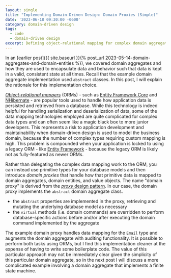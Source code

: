 ```yaml
---
layout: single
title: "Implementing Domain-Driven Design: Domain Proxies (Simple)"
date: '2023-06-18 09:30:00 -0600'
category: domain-driven design
tags:
  - code
  - domain-driven design
excerpt: Defining object-relational mapping for complex domain aggregates
---
```


In an [earlier post]({{ site.baseurl }}{% post_url 2023-05-14-domain-aggregates-and-domain-entities %}), we covered domain aggregates and how they are used to encapsulate data and behavior such that data is kept in a valid, consistent state at all times.  Recall that the example domain aggregate implementation used `abstract` classes.  In this post, I will explain the rationale for this implementation choice.

[*Object-relational mappers*](https://en.wikipedia.org/wiki/Object%E2%80%93relational_mapping) (ORMs) - such as [Entity Framework Core](https://learn.microsoft.com/en-us/ef/core/) and [NHibernate](https://nhibernate.info/) - are popular tools used to handle how application data is persisted and retrieved from a database.  While this technology is indeed helpful for handling serialization and deserialization of data, some of the data mapping technologies employed are quite complicated for complex data types and can often seem like a magic black box to more junior developers.  This represents a risk to application development and maintainability when domain-driven design is used to model the business domain, because the number of complex types requiring custom mapping is high.  This problem is compounded when your application is locked to using a legacy ORM - like [Entity Framework](https://learn.microsoft.com/en-us/aspnet/entity-framework) - because the legacy ORM is likely not as fully-featured as newer ORMs.

Rather than delegating the complex data mapping work to the ORM, you can instead use primitive types for your database models and then introduce *domain proxies* that handle how that primitive data is mapped to domain aggregates, domain entities, and value objects.  The name "domain proxy" is derived from the [*proxy* design pattern](https://refactoring.guru/design-patterns/proxy).  In our case, the domain proxy implements the `abstract` domain aggregate class.

- the `abstract` properties are implemented in the proxy, retrieving and mutating the underlying database model as necessary
- the `virtual` methods (i.e. domain commands) are overridden to perform database-specific actions before and/or after executing the domain command implemented by the aggregate

<script src="https://gist.github.com/RyanMarcotte/860889afb5ca2f4d899f795e76c2eab5.js"></script>

<script src="https://gist.github.com/RyanMarcotte/b949195d11fa0958bb9f28e04a27ba0c.js"></script>

The example domain proxy handles data mapping for the `Email` type and augments the domain aggregate with auditing functionality.  It is possible to perform both tasks using ORMs, but I find this implementation cleaner at the expense of having to write some boilerplate code.  The value of this particular approach may not be immediately clear given the simplicity of this particular domain aggregate, so in the next post I will discuss a more complicated example involving a domain aggregate that implements a finite state machine.
